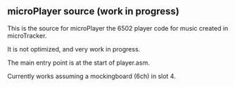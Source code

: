 ## microPlayer source (work in progress)

This is the source for microPlayer the 6502 player code for music
created in microTracker.

It is not optimized, and very work in progress.

The main entry point is at the start of player.asm.  

Currently works assuming a mockingboard (6ch) in slot 4. 

